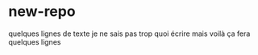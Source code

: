 # new-repo
quelques lignes de texte 
je ne sais pas trop quoi écrire
mais voilà ça fera quelques lignes
